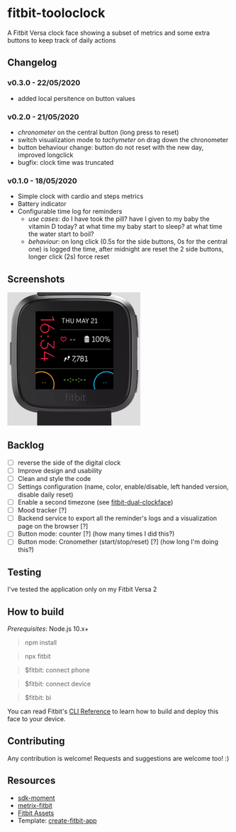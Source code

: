 # fitbit-tooloclock

A Fitbit Versa clock face showing a subset of metrics and some extra buttons to keep track of daily actions

## Changelog

### v0.3.0 - 22/05/2020

- added local persitence on button values

### v0.2.0 - 21/05/2020

- *chronometer* on the central button (long press to reset)
- switch visualization mode to *tachymeter* on drag down the chronometer
- button behaviour change: button do not reset with the new day, improved longclick
- bugfix: clock time was truncated

### v0.1.0 - 18/05/2020

- Simple clock with cardio and steps metrics
- Battery indicator
- Configurable time log for reminders
  - _use cases_: do I have took the pill? have I given to my baby the vitamin D today? at what time my baby start to sleep? at what time the water start to boil?
  - _behaviour_: on long click (0.5s for the side buttons, 0s for the central one) is logged the time, after midnight are reset the 2 side buttons, longer click (2s) force reset

## Screenshots

<img src="screenshots/versa2-01.png" width="300"  title="Versa 2 screenshot">

## Backlog

- [ ] reverse the side of the digital clock
- [ ] Improve design and usability
- [ ] Clean and style the code
- [ ] Settings configuration (name, color, enable/disable, left handed version, disable daily reset)
- [ ] Enable a second timezone (see [fitbit-dual-clockface](https://github.com/edinbb/fitbit-dual-clockface))
- [ ] Mood tracker [?]
- [ ] Backend service to export all the reminder's logs and a visualization page on the browser [?]
- [ ] Button mode: counter [?] (how many times I did this?)
- [ ] Button mode: Cronomether (start/stop/reset) [?] (how long I'm doing this?)

## Testing

I've tested the application only on my Fitbit Versa 2

## How to build

*Prerequisites*: Node.js 10.x+

> npm install

> npx fitbit

> $fitbit: connect phone

> $fitbit: connect device

> $fitbit: bi

You can read Fitbit's [CLI Reference](https://dev.fitbit.com/build/guides/command-line-interface/#building-and-installing-your-project) to learn how to build and deploy this face to your device.

## Contributing

Any contribution is welcome! Requests and suggestions are welcome too! :)

## Resources

- [sdk-moment](https://github.com/Fitbit/sdk-moment)
- [metrix-fitbit](https://github.com/rootasjey/metrix-fitbit)
- [Fitbit Assets](https://github.com/Fitbit/sdk-design-assets)
- Template: [create-fitbit-app](https://github.com/Fitbit/sdk-design-assets)
